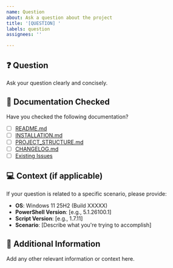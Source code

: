 ```yaml
---
name: Question
about: Ask a question about the project
title: '[QUESTION] '
labels: question
assignees: ''

---
```


## ❓ Question

Ask your question clearly and concisely.

## 📖 Documentation Checked

Have you checked the following documentation?

- [ ] [README.md](../../README.md)
- [ ] [INSTALLATION.md](../../INSTALLATION.md)
- [ ] [PROJECT_STRUCTURE.md](../../PROJECT_STRUCTURE.md)
- [ ] [CHANGELOG.md](../../CHANGELOG.md)
- [ ] [Existing Issues](https://github.com/NexusOne23/noid-privacy/issues)

## 💻 Context (if applicable)

If your question is related to a specific scenario, please provide:

- **OS**: Windows 11 25H2 (Build XXXXX)
- **PowerShell Version**: [e.g., 5.1.26100.1]
- **Script Version**: [e.g., 1.7.11]
- **Scenario**: [Describe what you're trying to accomplish]

## 📝 Additional Information

Add any other relevant information or context here.
